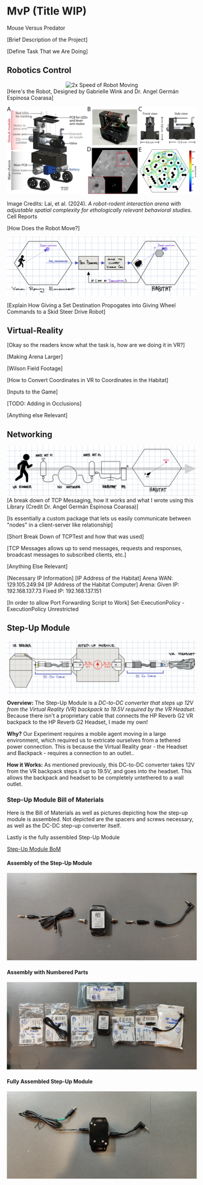 # MvP (Title WIP)
Mouse Versus Predator

[Brief Description of the Project]

[Define Task That we Are Doing]

<!-- ![Task Diagram](images/task_logic_sq.png) -->


## Robotics Control
<div style="text-align: center;" markdown="1">
<img src="images/robot_ctrl_2x.gif" alt="2x Speed of Robot Moving"/>
</div>
[Here's the Robot, Designed by Gabrielle Wink and Dr. Angel Germán Espinosa Coarasa]

![Robot Breakdown](images/robot_sq.png)

Image Credits: Lai, et al. (2024). *A robot-rodent interaction arena with adjustable spatial complexity for ethologically relevant behavioral studies.* Cell Reports

[How Does the Robot Move?]

![Networking Diagram](images/robot_ctrl_diagram.PNG)

[Explain How Giving a Set Destination Propogates into Giving Wheel Commands to a Skid Steer Drive Robot]

## Virtual-Reality

[Okay so the readers know what the task is, how are we doing it in VR?]

[Making Arena Larger]

[Wilson Field Footage]

[How to Convert Coordinates in VR to Coordinates in the Habitat]

[Inputs to the Game]

[TODO: Adding in Occlusions]

[Anything else Relevant]
## Networking
![Networking Diagram](images/networking_diagram.jpg)
[A break down of TCP Messaging, how it works and what I wrote using this Library (Credit Dr. Angel Germán Espinosa Coarasa)]

[Is essentially a custom package that lets us easily communicate between "nodes" in a client-server like relationship]

[Short Break Down of TCPTest and how that was used]

[TCP Messages allows up to send messages, requests and responses, broadcast messages to subscribed clients, etc.]

[Anything Else Relevant]

[Necessary IP Information]
[IP Address of the Habitat] Arena WAN: 129.105.249.94
[IP Address of the Habitat Computer]
Arena: Given IP: 192.168.137.73
Fixed IP: 192.168.137.151
 
[In order to allow Port Forwarding Script to Work]
Set-ExecutionPolicy -ExecutionPolicy Unrestricted

## Step-Up Module
![Step-Up Module Diagram](images/step_up_diagram.PNG)

**Overview:** The Step-Up Module is a *DC-to-DC converter that steps up 12V from the Virtual Reality (VR) backpack to 19.5V required by the VR Headset*. 
Because there isn't a proprietary cable that connects the HP Reverb G2 VR backpack to the HP Reverb G2 Headset, I made my own!

**Why?** Our Experiment requires a mobile agent moving in a large environment, which required us to extricate ourselves from a tethered power connection. This is because the Virtual Reality gear - the Headset and Backpack - requires a connection to an outlet..

**How it Works:** As mentioned previously, this DC-to-DC converter takes 12V from the VR backpack steps it up to 19.5V, and goes into the headset. This allows the backpack and headset to be completely untethered to a wall outlet.   

### Step-Up Module Bill of Materials
Here is the Bill of Materials as well as pictures depicting how the step-up module is assembled. Not depicted are the spacers and screws necessary, as well as the DC-DC step-up converter itself. 

Lastly is the fully assembled Step-Up Module

[Step-Up Module BoM](https://docs.google.com/spreadsheets/d/1b9FdkY2aQWLmUtxk2oAGR2HAnpVTHtHQpYreBFGOhEA/edit?usp=sharing)

#### Assembly of the Step-Up Module
![Assembly of the Step-Up Module](images/assembly_1.jpg)

#### Assembly with Numbered Parts
![Assembly with numbered parts](images/assembly_2.jpg)

#### Fully Assembled Step-Up Module
![Fully Assembled Module](images/full_assembly.jpg)
